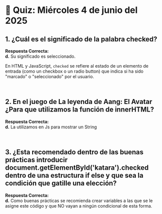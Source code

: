 # 📝 Quiz: Miércoles 4 de junio del 2025

## 1. ¿Cuál es el significado de la palabra checked?

**Respuesta Correcta:** <br>
**d.** Su significado es seleccionado. <br>

En HTML y JavaScript, `checked` se refiere al estado de un elemento de entrada (como un checkbox o un radio button) que indica si ha sido "marcado" o "seleccionado" por el usuario.

<br>

## 2. En el juego de La leyenda de Aang: El Avatar ¿Para que utilizamos la función de innerHTML?

**Respuesta Correcta:** <br>
**d.** La utilizamos en Js para mostrar un String

<br>

## 3. ¿Esta recomendado dentro de las buenas prácticas introducir document.getElementById('katara').checked dentro de una estructura if else y que sea la condición que gatille una elección?

**Respuesta Correcta:** <br>
**d.** Como buenas prácticas se recomienda crear variables a las que se le asigne este código y que NO vayan a ningún condicional de esta forma. <br><br>

